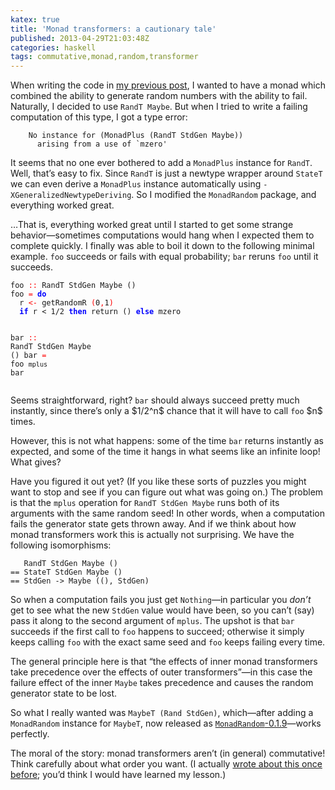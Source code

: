 ```yaml
---
katex: true
title: 'Monad transformers: a cautionary tale'
published: 2013-04-29T21:03:48Z
categories: haskell
tags: commutative,monad,random,transformer
---
```


<p>When writing the code in <a href="http://byorgey.wordpress.com/2013/04/25/random-binary-trees-with-a-size-limited-critical-boltzmann-sampler-2/">my previous post</a>, I wanted to have a monad which combined the ability to generate random numbers with the ability to fail. Naturally, I decided to use <code>RandT Maybe</code>. But when I tried to write a failing computation of this type, I got a type error:</p>
<pre><code>    No instance for (MonadPlus (RandT StdGen Maybe))
      arising from a use of `mzero'</code></pre>
<p>It seems that no one ever bothered to add a <code>MonadPlus</code> instance for <code>RandT</code>. Well, that’s easy to fix. Since <code>RandT</code> is just a newtype wrapper around <code>StateT</code> we can even derive a <code>MonadPlus</code> instance automatically using <code>-XGeneralizedNewtypeDeriving</code>. So I modified the <code>MonadRandom</code> package, and everything worked great.</p>
<p>…That is, everything worked great until I started to get some strange behavior—sometimes computations would hang when I expected them to complete quickly. I finally was able to boil it down to the following minimal example. <code>foo</code> succeeds or fails with equal probability; <code>bar</code> reruns <code>foo</code> until it succeeds.</p>
<pre><code><span>foo</span> <span style="color:red;">::</span> <span>RandT</span> <span>StdGen</span> <span>Maybe</span> <span>()</span>
<span>foo</span> <span style="color:red;">=</span> <span style="color:blue;font-weight:bold;">do</span>
  <span>r</span> <span style="color:red;">&lt;-</span> <span>getRandomR</span> <span style="color:red;">(</span><span class="hs-num">0</span><span style="color:red;">,</span><span class="hs-num">1</span><span style="color:red;">)</span>
  <span style="color:blue;font-weight:bold;">if</span> <span>r</span> <span>&lt;</span> <span class="hs-num">1</span><span>/</span><span class="hs-num">2</span> <span style="color:blue;font-weight:bold;">then</span> <span>return</span> <span>()</span> <span style="color:blue;font-weight:bold;">else</span> <span>mzero</span>

<span>bar</span> <span style="color:red;">::</span> <span>RandT</span> <span>StdGen</span> <span>Maybe</span> <span>()</span>
<span>bar</span> <span style="color:red;">=</span> <span>foo</span> <span>`mplus`</span> <span>bar</span></code></pre>
<p>Seems straightforward, right? <code>bar</code> should always succeed pretty much instantly, since there’s only a $1/2^n$ chance that it will have to call <code>foo</code> $n$ times.</p>
<p>However, this is not what happens: some of the time <code>bar</code> returns instantly as expected, and some of the time it hangs in what seems like an infinite loop! What gives?</p>
<p>Have you figured it out yet? (If you like these sorts of puzzles you might want to stop and see if you can figure out what was going on.) The problem is that the <code>mplus</code> operation for <code>RandT StdGen Maybe</code> runs both of its arguments with the same random seed! In other words, when a computation fails the generator state gets thrown away. And if we think about how monad transformers work this is actually not surprising. We have the following isomorphisms:</p>
<pre><code>   RandT StdGen Maybe ()
== StateT StdGen Maybe ()
== StdGen -&gt; Maybe ((), StdGen)</code></pre>
<p>So when a computation fails you just get <code>Nothing</code>—in particular you <em>don’t</em> get to see what the new <code>StdGen</code> value would have been, so you can’t (say) pass it along to the second argument of <code>mplus</code>. The upshot is that <code>bar</code> succeeds if the first call to <code>foo</code> happens to succeed; otherwise it simply keeps calling <code>foo</code> with the exact same seed and <code>foo</code> keeps failing every time.</p>
<p>The general principle here is that “the effects of inner monad transformers take precedence over the effects of outer transformers”—in this case the failure effect of the inner <code>Maybe</code> takes precedence and causes the random generator state to be lost.</p>
<p>So what I really wanted was <code>MaybeT (Rand StdGen)</code>, which—after adding a <code>MonadRandom</code> instance for <code>MaybeT</code>, now released as <a href="http://hackage.haskell.org/package/MonadRandom"><code>MonadRandom</code>-0.1.9</a>—works perfectly.</p>
<p>The moral of the story: monad transformers aren’t (in general) commutative! Think carefully about what order you want. (I actually <a href="http://byorgey.wordpress.com/2011/02/24/enumerating-linear-inhabitants/">wrote about this once before</a>; you’d think I would have learned my lesson.)</p>

